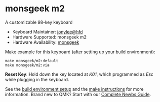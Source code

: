 # monsgeek m2

A customizable 98-key keyboard

* Keyboard Maintainer: [jonylee@hfd](https://github.com/jonylee1986)
* Hardware Supported: monsgeek m2
* Hardware Availability: [monsgeek](https://www.monsgeek.com/)

Make example for this keyboard (after setting up your build environment):

    make monsgeek/m2:default
    make monsgeek/m2:via


**Reset Key**: Hold down the key located at *K01*, which programmed as *Esc* while plugging in the keyboard.

See the [build environment setup](https://docs.qmk.fm/#/getting_started_build_tools) and the [make instructions](https://docs.qmk.fm/#/getting_started_make_guide) for more information. Brand new to QMK? Start with our [Complete Newbs Guide](https://docs.qmk.fm/#/newbs).
